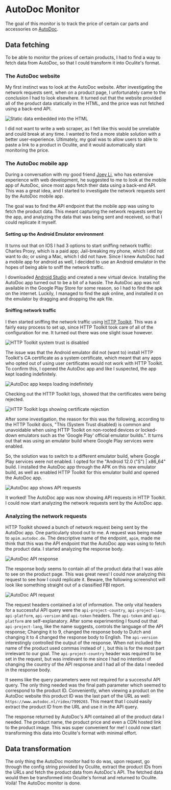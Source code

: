 # AutoDoc Monitor

The goal of this monitor is to track the price of certain car parts and accessories on [AutoDoc](https://www.autodoc.nl/).

## Data fetching

To be able to monitor the prices of certain products, I had to find a way to fetch data from AutoDoc, so that I could transform it into Oculite's format.

### The AutoDoc website

My first instinct was to look at the AutoDoc website. After investigating the network requests sent, when on a product page, I unfortunately came to the conclusion I had to look elsewhere. It turned out that the website provided all of the product data statically in the HTML, and the price was not fetched using a back-end API.

![Static data embedded into the HTML](/@meta/images/autodoc/website.png)

I did not want to write a web scraper, as I felt like this would be unreliable and could break at any time. I wanted to find a more stable solution with a better user-experience. Ultimately, my goal was to allow users to able to paste a link to a product in Oculite, and it would automatically start monitoring the price.

### The AutoDoc mobile app

During a conversation with my good friend [Joey Li](https://github.com/einstein8612), who has extensive experience with web development, he suggested to me to look at the mobile app of AutoDoc, since most apps fetch their data using a back-end API. This was a great idea, and I started to investigate the network requests sent by the AutoDoc mobile app.

The goal was to find the API endpoint that the mobile app was using to fetch the product data. This meant capturing the network requests sent by the app, and analyzing the data that was being sent and received, so that I could replicate it myself.

#### Setting up the Android Emulator environment

It turns out that on IOS I had 3 options to start sniffing network traffic: Charles Proxy, which is a paid app; Jail-breaking my phone, which I did not want to do; or using a Mac, which I did not have. Since I knew AutoDoc had a mobile app for android as well, I decided to use an Android emulator in the hopes of being able to sniff the network traffic.

I downloaded [Android Studio](https://developer.android.com/studio) and created a new virtual device. Installing the AutoDoc app turned out to be a bit of a hassle. The AutoDoc app was not available in the Google Play Store for some reason, so I had to find the apk on the internet. Luckily, I managed to find the apk online, and installed it on the emulator by dragging and dropping the apk file.

#### Sniffing network traffic

I then started sniffing the network traffic using [HTTP Toolkit](https://httptoolkit.com/). This was a fairly easy process to set up, since HTTP Toolkit took care of all of the configuration for me. It turned out there was one slight issue however.

![HTTP Toolkit system trust is disabled](/@meta/images/autodoc/http_toolkit_app.png)

The issue was that the Android emulator did not (want to) install HTTP Toolkit's CA certificate as a system certificate, which meant that any apps who opted out of using user certificates would not work with HTTP Toolkit. To confirm this, I opened the AutoDoc app and like I suspected, the app kept loading indefinitely.

![AutoDoc app keeps loading indefinitely](/@meta/images/autodoc/autodoc_app_loading.png)

Checking out the HTTP Toolkit logs, showed that the certificates were being rejected.

![HTTP Toolkit logs showing certificate rejection](/@meta/images/autodoc/http_toolkit_no_trust.png)

After some investigation, the reason for this was the following, according to the HTTP Toolkit docs, "This (System Trust disabled) is common and unavoidable when using HTTP Toolkit on non-rooted devices or locked-down emulators such as the 'Google Play' official emulator builds.". It turns out that was using an emulator build where Google Play services were enabled.

So, the solution was to switch to a different emulator build, where Google Play services were not enabled. I opted for the "Android 12.0 ("S") | x86_64" build. I installed the AutoDoc app through the APK on this new emulator build, as well as enabled HTTP Toolkit for this emulator build and opened the AutoDoc app.

![AutoDoc app shows API requests](/@meta/images/autodoc/android_emulator.png)

It worked! The AutoDoc app was now showing API requests in HTTP Toolkit. I could now start analyzing the network requests sent by the AutoDoc app.

### Analyzing the network requests

HTTP Toolkit showed a bunch of network request being sent by the AutoDoc app. One particularly stood out to me. A request was being made to `apim.autodoc.de`. The descriptive name of the endpoint, `apim`, made me think that this was the API endpoint that the AutoDoc app was using to fetch the product data. I started analyzing the response body.

![AutoDoc API response](/@meta/images/autodoc/http_response_body.png)

The response body seems to contain all of the product data that I was able to see on the product page. This was great news! I could now analyzing this request to see how I could replicate it. Beware, the following screenshot will look like something straight out of a classified FBI report.

![AutoDoc API request](/@meta/images/autodoc/request_headers.png)

The request headers contained a lot of information. The only vital headers for a successful API query were the `api-project-country`, `api-project-lang`, `api-platform`, `api-version` and `api-token` headers. The `api-token` and `api-platform` are self-explanatory. After some experimenting I found out that `api-project-lang`, like the name suggests, controls the language of the API response; Changing it to 9, changed the response body to Dutch and changing it to 4 changed the response body to English. The `api-version` interestingly controlled the output of the response. When not included the name of the product used commas instead of `|`, but this is for the most part irrelevant to our goal. The `api-project-country` header was required to be set in the request, but was irrelevant to me since I had no intention of changing the country of the API response and I had all of the data I needed in the response body.

It seems like the query parameters were not required for a successful API query. The only thing needed was the final path parameter which seemed to correspond to the product ID. Conveniently, when viewing a product on the AutoDoc website this product ID was the last part of the URL as well: `https://www.autodoc.nl/ridex/7999203`. This meant that I could easily extract the product ID from the URL and use it in the API query.

The response returned by AutoDoc's API contained all of the product data I needed. The product name, the product price and even a CDN hosted link to the product image. This was super convenient for me! I could now start transforming this data into Oculite's format with minimal effort.

## Data transformation

The only thing the AutoDoc monitor had to do was, upon request, go through the config string provided by Oculite, extract the product IDs from the URLs and fetch the product data from AutoDoc's API. The fetched data would then be transformed into Oculite's format and returned to Oculite. Voilà! The AutoDoc monitor is done.
